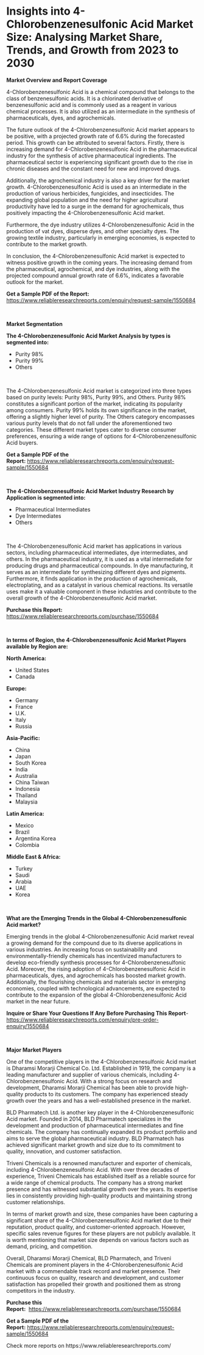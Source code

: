 <p><h1>Insights into 4-Chlorobenzenesulfonic Acid Market Size: Analysing Market Share, Trends, and Growth from 2023 to 2030</h1></p><p><strong>Market Overview and Report Coverage</strong></p>
<p><p>4-Chlorobenzenesulfonic Acid is a chemical compound that belongs to the class of benzenesulfonic acids. It is a chlorinated derivative of benzenesulfonic acid and is commonly used as a reagent in various chemical processes. It is also utilized as an intermediate in the synthesis of pharmaceuticals, dyes, and agrochemicals.</p><p>The future outlook of the 4-Chlorobenzenesulfonic Acid market appears to be positive, with a projected growth rate of 6.6% during the forecasted period. This growth can be attributed to several factors. Firstly, there is increasing demand for 4-Chlorobenzenesulfonic Acid in the pharmaceutical industry for the synthesis of active pharmaceutical ingredients. The pharmaceutical sector is experiencing significant growth due to the rise in chronic diseases and the constant need for new and improved drugs.</p><p>Additionally, the agrochemical industry is also a key driver for the market growth. 4-Chlorobenzenesulfonic Acid is used as an intermediate in the production of various herbicides, fungicides, and insecticides. The expanding global population and the need for higher agricultural productivity have led to a surge in the demand for agrochemicals, thus positively impacting the 4-Chlorobenzenesulfonic Acid market.</p><p>Furthermore, the dye industry utilizes 4-Chlorobenzenesulfonic Acid in the production of vat dyes, disperse dyes, and other specialty dyes. The growing textile industry, particularly in emerging economies, is expected to contribute to the market growth.</p><p>In conclusion, the 4-Chlorobenzenesulfonic Acid market is expected to witness positive growth in the coming years. The increasing demand from the pharmaceutical, agrochemical, and dye industries, along with the projected compound annual growth rate of 6.6%, indicates a favorable outlook for the market.</p></p>
<p><strong>Get a Sample PDF of the Report:</strong> <a href="https://www.reliableresearchreports.com/enquiry/request-sample/1550684">https://www.reliableresearchreports.com/enquiry/request-sample/1550684</a></p>
<p>&nbsp;</p>
<p><strong>Market Segmentation</strong></p>
<p><strong>The 4-Chlorobenzenesulfonic Acid Market Analysis by types is segmented into:</strong></p>
<p><ul><li>Purity 98%</li><li>Purity 99%</li><li>Others</li></ul></p>
<p>&nbsp;</p>
<p><p>The 4-Chlorobenzenesulfonic Acid market is categorized into three types based on purity levels: Purity 98%, Purity 99%, and Others. Purity 98% constitutes a significant portion of the market, indicating its popularity among consumers. Purity 99% holds its own significance in the market, offering a slightly higher level of purity. The Others category encompasses various purity levels that do not fall under the aforementioned two categories. These different market types cater to diverse consumer preferences, ensuring a wide range of options for 4-Chlorobenzenesulfonic Acid buyers.</p></p>
<p><strong>Get a Sample PDF of the Report:</strong>&nbsp;<a href="https://www.reliableresearchreports.com/enquiry/request-sample/1550684">https://www.reliableresearchreports.com/enquiry/request-sample/1550684</a></p>
<p>&nbsp;</p>
<p><strong>The 4-Chlorobenzenesulfonic Acid Market Industry Research by Application is segmented into:</strong></p>
<p><ul><li>Pharmaceutical Intermediates</li><li>Dye Intermediates</li><li>Others</li></ul></p>
<p>&nbsp;</p>
<p><p>The 4-Chlorobenzenesulfonic Acid market has applications in various sectors, including pharmaceutical intermediates, dye intermediates, and others. In the pharmaceutical industry, it is used as a vital intermediate for producing drugs and pharmaceutical compounds. In dye manufacturing, it serves as an intermediate for synthesizing different dyes and pigments. Furthermore, it finds application in the production of agrochemicals, electroplating, and as a catalyst in various chemical reactions. Its versatile uses make it a valuable component in these industries and contribute to the overall growth of the 4-Chlorobenzenesulfonic Acid market.</p></p>
<p><strong>Purchase this Report:</strong>&nbsp; <a href="https://www.reliableresearchreports.com/purchase/1550684">https://www.reliableresearchreports.com/purchase/1550684</a></p>
<p>&nbsp;</p>
<p><strong>In terms of Region, the 4-Chlorobenzenesulfonic Acid Market Players available by Region are:</strong></p>
<p>
    <p> <strong> North America: </strong>
        <ul>
            <li>United States</li>
            <li>Canada</li>
        </ul>
        </p> 
    <p> <strong> Europe: </strong>
        <ul>
            <li>Germany</li>
            <li>France</li>
            <li>U.K.</li>
            <li>Italy</li>
            <li>Russia</li>
        </ul>
        </p> 
    <p> <strong> Asia-Pacific: </strong>
        <ul>
            <li>China</li>
            <li>Japan</li>
            <li>South Korea</li>
            <li>India</li>
            <li>Australia</li>
            <li>China Taiwan</li>
            <li>Indonesia</li>
            <li>Thailand</li>
            <li>Malaysia</li>
        </ul>
        </p> 
    <p> <strong> Latin America: </strong>
        <ul>
            <li>Mexico</li>
            <li>Brazil</li>
            <li>Argentina Korea</li>
            <li>Colombia</li>
        </ul>
        </p> 
    <p> <strong> Middle East & Africa: </strong>
        <ul>
            <li>Turkey</li>
            <li>Saudi</li>
            <li>Arabia</li>
            <li>UAE</li>
            <li>Korea</li>
        </ul>
    </p>
    </p>
<p>&nbsp;</p>
<p><strong>What are the Emerging Trends in the Global 4-Chlorobenzenesulfonic Acid market?</strong></p>
<p><p>Emerging trends in the global 4-Chlorobenzenesulfonic Acid market reveal a growing demand for the compound due to its diverse applications in various industries. An increasing focus on sustainability and environmentally-friendly chemicals has incentivized manufacturers to develop eco-friendly synthesis processes for 4-Chlorobenzenesulfonic Acid. Moreover, the rising adoption of 4-Chlorobenzenesulfonic Acid in pharmaceuticals, dyes, and agrochemicals has boosted market growth. Additionally, the flourishing chemicals and materials sector in emerging economies, coupled with technological advancements, are expected to contribute to the expansion of the global 4-Chlorobenzenesulfonic Acid market in the near future.</p></p>
<p><strong>Inquire or Share Your Questions If Any Before Purchasing This Report</strong>- <a href="https://www.reliableresearchreports.com/enquiry/pre-order-enquiry/1550684">https://www.reliableresearchreports.com/enquiry/pre-order-enquiry/1550684</a></p>
<p>&nbsp;</p>
<p><strong>Major Market Players</strong></p>
<p><p>One of the competitive players in the 4-Chlorobenzenesulfonic Acid market is Dharamsi Morarji Chemical Co. Ltd. Established in 1919, the company is a leading manufacturer and supplier of various chemicals, including 4-Chlorobenzenesulfonic Acid. With a strong focus on research and development, Dharamsi Morarji Chemical has been able to provide high-quality products to its customers. The company has experienced steady growth over the years and has a well-established presence in the market. </p><p>BLD Pharmatech Ltd. is another key player in the 4-Chlorobenzenesulfonic Acid market. Founded in 2014, BLD Pharmatech specializes in the development and production of pharmaceutical intermediates and fine chemicals. The company has continually expanded its product portfolio and aims to serve the global pharmaceutical industry. BLD Pharmatech has achieved significant market growth and size due to its commitment to quality, innovation, and customer satisfaction.</p><p>Triveni Chemicals is a renowned manufacturer and exporter of chemicals, including 4-Chlorobenzenesulfonic Acid. With over three decades of experience, Triveni Chemicals has established itself as a reliable source for a wide range of chemical products. The company has a strong market presence and has witnessed substantial growth over the years. Its expertise lies in consistently providing high-quality products and maintaining strong customer relationships.</p><p>In terms of market growth and size, these companies have been capturing a significant share of the 4-Chlorobenzenesulfonic Acid market due to their reputation, product quality, and customer-oriented approach. However, specific sales revenue figures for these players are not publicly available. It is worth mentioning that market size depends on various factors such as demand, pricing, and competition.</p><p>Overall, Dharamsi Morarji Chemical, BLD Pharmatech, and Triveni Chemicals are prominent players in the 4-Chlorobenzenesulfonic Acid market with a commendable track record and market presence. Their continuous focus on quality, research and development, and customer satisfaction has propelled their growth and positioned them as strong competitors in the industry.</p></p>
<p><strong>Purchase this Report:</strong>&nbsp;&nbsp;<a href="https://www.reliableresearchreports.com/purchase/1550684">https://www.reliableresearchreports.com/purchase/1550684</a></p>
<p></p>
<p><strong>Get a Sample PDF of the Report:</strong>&nbsp;<a href="https://www.reliableresearchreports.com/enquiry/request-sample/1550684">https://www.reliableresearchreports.com/enquiry/request-sample/1550684</a></p>
<p>Check more reports on https://www.reliableresearchreports.com/</p>
